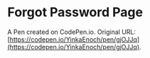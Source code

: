 # Forgot Password Page

A Pen created on CodePen.io. Original URL: [https://codepen.io/YinkaEnoch/pen/gjOJJq](https://codepen.io/YinkaEnoch/pen/gjOJJq).

